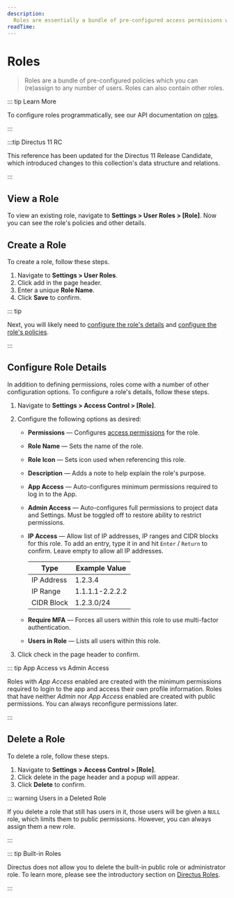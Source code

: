 ```yaml
---
description:
  Roles are essentially a bundle of pre-configured access permissions which you can (re)assign to any number of users.
readTime:
---
```


# Roles

> Roles are a bundle of pre-configured policies which you can (re)assign to any number of users. Roles can also contain other roles.

::: tip Learn More

To configure roles programmatically, see our API documentation on [roles](/reference/system/roles).

:::

:::tip Directus 11 RC

This reference has been updated for the Directus 11 Release Candidate, which introduced changes to this collection's
data structure and relations.

:::

## View a Role

To view an existing role, navigate to **Settings > User Roles > [Role]**. Now you can see the role's policies and
other details.

## Create a Role

To create a role, follow these steps.

1. Navigate to **Settings > User Roles**.
2. Click <span mi btn>add</span> in the page header.
3. Enter a unique **Role Name**.
4. Click **Save** to confirm.

::: tip

Next, you will likely need to [configure the role's details](#configure-role-details) and
[configure the role's policies](#configure-role-policies).

:::

## Configure Role Details

In addition to defining permissions, roles come with a number of other configuration options. To configure a role's
details, follow these steps.

1.  Navigate to **Settings > Access Control > [Role]**.
2.  Configure the following options as desired:

    - **Permissions** — Configures [access permissions](#configure-permissions) for the role.
    - **Role Name** — Sets the name of the role.
    - **Role Icon** — Sets icon used when referencing this role.
    - **Description** — Adds a note to help explain the role's purpose.
    - **App Access** — Auto-configures minimum permissions required to log in to the App.
    - **Admin Access** — Auto-configures full permissions to project data and Settings. Must be toggled off to restore
      ability to restrict permissions.
    - **IP Access** — Allow list of IP addresses, IP ranges and CIDR blocks for this role. To add an entry, type it in
      and hit `Enter` / `Return` to confirm. Leave empty to allow all IP addresses.

      | Type       | Example Value   |
      | ---------- | --------------- |
      | IP Address | 1.2.3.4         |
      | IP Range   | 1.1.1.1-2.2.2.2 |
      | CIDR Block | 1.2.3.0/24      |

    - **Require MFA** — Forces all users within this role to use multi-factor authentication.
    - **Users in Role** — Lists all users within this role.

3.  Click <span mi btn>check</span> in the page header to confirm.

::: tip App Access vs Admin Access

Roles with _App Access_ enabled are created with the minimum permissions required to login to the app and access their
own profile information. Roles that have neither _Admin_ nor _App Access_ enabled are created with public permissions.
You can always reconfigure permissions later.

:::

## Delete a Role

To delete a role, follow these steps.

1. Navigate to **Settings > Access Control > [Role]**.
2. Click <span mi btn dngr>delete</span> in the page header and a popup will appear.
3. Click **Delete** to confirm.

::: warning Users in a Deleted Role

If you delete a role that still has users in it, those users will be given a `NULL` role, which limits them to public
permissions. However, you can always
assign them a new role.

:::

::: tip Built-in Roles

Directus does not allow you to delete the built-in public role or administrator role. To learn more, please see the
introductory section on [Directus Roles](/user-guide/user-management/users-roles-permissions#directus-roles).

:::

